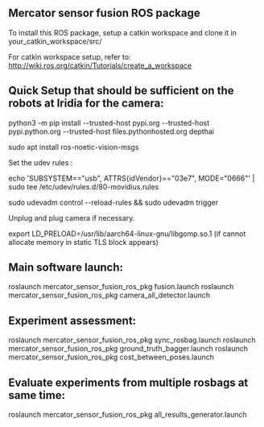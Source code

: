 ## Mercator sensor fusion ROS package

To install this ROS package, setup a catkin workspace and clone it in your_catkin_workspace/src/

For catkin workspace setup, refer to: http://wiki.ros.org/catkin/Tutorials/create_a_workspace

## Quick Setup that should be sufficient on the robots at Iridia for the camera:

python3 -m pip install --trusted-host pypi.org --trusted-host pypi.python.org --trusted-host files.pythonhosted.org depthai

sudo apt install ros-noetic-vision-msgs

Set the udev rules : 

echo 'SUBSYSTEM=="usb", ATTRS{idVendor}=="03e7", MODE="0666"' | sudo tee /etc/udev/rules.d/80-movidius.rules

sudo udevadm control --reload-rules && sudo udevadm trigger

Unplug and plug camera if necessary.

export LD_PRELOAD=/usr/lib/aarch64-linux-gnu/libgomp.so.1 (if cannot allocate memory in static TLS block appears)


## Main software launch:

roslaunch mercator_sensor_fusion_ros_pkg fusion.launch
roslaunch mercator_sensor_fusion_ros_pkg camera_all_detector.launch

## Experiment assessment:

roslaunch mercator_sensor_fusion_ros_pkg sync_rosbag.launch
roslaunch mercator_sensor_fusion_ros_pkg ground_truth_bagger.launch
roslaunch mercator_sensor_fusion_ros_pkg cost_between_poses.launch

## Evaluate experiments from multiple rosbags at same time:

roslaunch mercator_sensor_fusion_ros_pkg all_results_generator.launch


